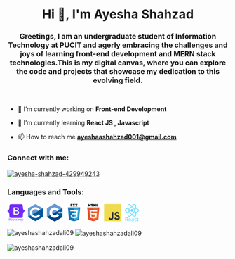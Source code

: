 <h1 align="center">Hi 👋, I'm Ayesha Shahzad</h1>
<h3 align="center">Greetings, I am an undergraduate student of Information Technology at PUCIT and agerly embracing the challenges and joys of learning front-end development and MERN stack technologies.This is my digital canvas, where you can explore the code and projects that showcase my dedication to this evolving field.</h3>


<p align="left"> <a href="https://twitter.com/" target="blank"><img src="https://img.shields.io/twitter/follow/?logo=twitter&style=for-the-badge" alt="" /></a> </p>

- 🔭 I’m currently working on **Front-end Development**

- 🌱 I’m currently learning **React JS , Javascript**

- 📫 How to reach me **ayeshaashahzad001@gmail.com**
  
<h3 align="left">Connect with me:</h3>
<p align="left">
<a href="https://linkedin.com/in/ayesha-shahzad-429949243" target="blank"><img align="center" src="https://raw.githubusercontent.com/rahuldkjain/github-profile-readme-generator/master/src/images/icons/Social/linked-in-alt.svg" alt="ayesha-shahzad-429949243" height="30" width="40" /></a>
</p>

<h3 align="left">Languages and Tools:</h3>
<p align="left"> <a href="https://getbootstrap.com" target="_blank" rel="noreferrer"> <img src="https://raw.githubusercontent.com/devicons/devicon/master/icons/bootstrap/bootstrap-plain-wordmark.svg" alt="bootstrap" width="40" height="40"/> </a> <a href="https://www.cprogramming.com/" target="_blank" rel="noreferrer"> <img src="https://raw.githubusercontent.com/devicons/devicon/master/icons/c/c-original.svg" alt="c" width="40" height="40"/> </a> <a href="https://www.w3schools.com/cpp/" target="_blank" rel="noreferrer"> <img src="https://raw.githubusercontent.com/devicons/devicon/master/icons/cplusplus/cplusplus-original.svg" alt="cplusplus" width="40" height="40"/> </a> <a href="https://www.w3schools.com/css/" target="_blank" rel="noreferrer"> <img src="https://raw.githubusercontent.com/devicons/devicon/master/icons/css3/css3-original-wordmark.svg" alt="css3" width="40" height="40"/> </a> <a href="https://www.w3.org/html/" target="_blank" rel="noreferrer"> <img src="https://raw.githubusercontent.com/devicons/devicon/master/icons/html5/html5-original-wordmark.svg" alt="html5" width="40" height="40"/> </a> <a href="https://developer.mozilla.org/en-US/docs/Web/JavaScript" target="_blank" rel="noreferrer"> <img src="https://raw.githubusercontent.com/devicons/devicon/master/icons/javascript/javascript-original.svg" alt="javascript" width="40" height="40"/> </a> <a href="https://reactjs.org/" target="_blank" rel="noreferrer"> <img src="https://raw.githubusercontent.com/devicons/devicon/master/icons/react/react-original-wordmark.svg" alt="react" width="40" height="40"/> </a> </p>

<p><img align="left" src="https://github-readme-stats.vercel.app/api/top-langs?username=ayeshashahzadali09&show_icons=true&locale=en&layout=compact" alt="ayeshashahzadali09" /></p>

<p>&nbsp;<img align="center" src="https://github-readme-stats.vercel.app/api?username=ayeshashahzadali09&show_icons=true&locale=en" alt="ayeshashahzadali09" /></p>

<p><img align="center" src="https://github-readme-streak-stats.herokuapp.com/?user=ayeshashahzadali09&" alt="ayeshashahzadali09" /></p>
